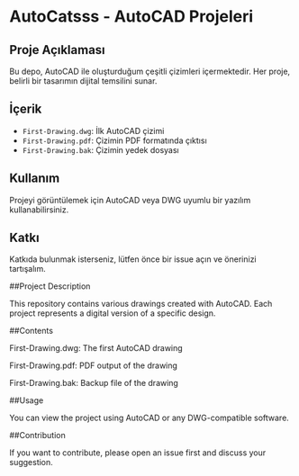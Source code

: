 # AutoCatsss - AutoCAD Projeleri

## Proje Açıklaması
Bu depo, AutoCAD ile oluşturduğum çeşitli çizimleri içermektedir. Her proje, belirli bir tasarımın dijital temsilini sunar.

## İçerik
- `First-Drawing.dwg`: İlk AutoCAD çizimi
- `First-Drawing.pdf`: Çizimin PDF formatında çıktısı
- `First-Drawing.bak`: Çizimin yedek dosyası

## Kullanım
Projeyi görüntülemek için AutoCAD veya DWG uyumlu bir yazılım kullanabilirsiniz.

## Katkı
Katkıda bulunmak isterseniz, lütfen önce bir issue açın ve önerinizi tartışalım.


##Project Description

This repository contains various drawings created with AutoCAD. Each project represents a digital version of a specific design.

##Contents

First-Drawing.dwg: The first AutoCAD drawing

First-Drawing.pdf: PDF output of the drawing

First-Drawing.bak: Backup file of the drawing

##Usage

You can view the project using AutoCAD or any DWG-compatible software.

##Contribution

If you want to contribute, please open an issue first and discuss your suggestion.
